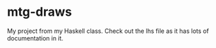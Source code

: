 mtg-draws
=========

My project from my Haskell class. Check out the lhs file as it has lots of documentation in it.